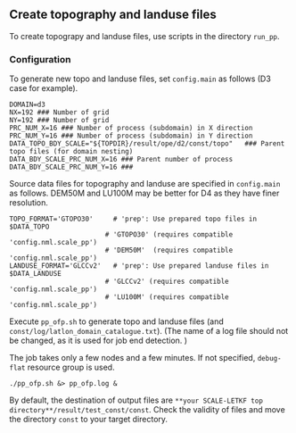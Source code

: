 ## Create topography and landuse files

To create topograpy and landuse files, use scripts in the directory `run_pp`.

### Configuration

To generate new topo and landuse files, set `config.main` as follows (D3 case for example). 
```
DOMAIN=d3
NX=192 ### Number of grid
NY=192 ### Number of grid
PRC_NUM_X=16 ### Number of process (subdomain) in X direction
PRC_NUM_Y=16 ### Number of process (subdomain) in Y direction 
DATA_TOPO_BDY_SCALE="${TOPDIR}/result/ope/d2/const/topo"   ### Parent topo files (for domain nesting) 
DATA_BDY_SCALE_PRC_NUM_X=16 ### Parent number of process  
DATA_BDY_SCALE_PRC_NUM_Y=16 ### 
```

Source data files for topography and landuse are specified in `config.main` as follows. 
DEM50M and LU100M may be better for D4 as they have finer resolution. 

```
TOPO_FORMAT='GTOPO30'     # 'prep': Use prepared topo files in $DATA_TOPO
                        # 'GTOPO30' (requires compatible 'config.nml.scale_pp')
                        # 'DEM50M'  (requires compatible 'config.nml.scale_pp')
LANDUSE_FORMAT='GLCCv2'   # 'prep': Use prepared landuse files in $DATA_LANDUSE
                        # 'GLCCv2' (requires compatible 'config.nml.scale_pp')
                        # 'LU100M' (requires compatible 'config.nml.scale_pp')
```

Execute `pp_ofp.sh` to generate topo and landuse files (and `const/log/latlon_domain_catalogue.txt`). 
(The name of a log file should not be changed, as it is used for job end detection. )

The job takes only a few nodes and a few minutes. If not specified, `debug-flat` resource group is used. 
```
./pp_ofp.sh &> pp_ofp.log &
```
By default, the destination of output files are `**your SCALE-LETKF top directory**/result/test_const/const`.
Check the validity of files and move the directory `const` to your target directory. 
